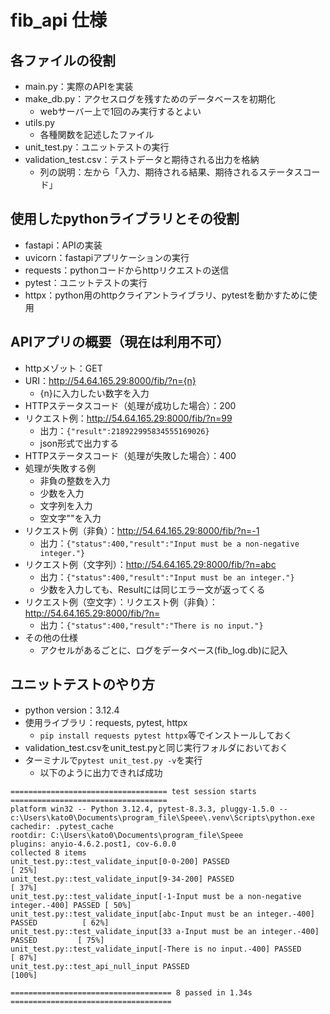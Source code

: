 # fib_api 仕様

## 各ファイルの役割
- main.py：実際のAPIを実装
- make_db.py：アクセスログを残すためのデータベースを初期化
  - webサーバー上で1回のみ実行するとよい
- utils.py
  - 各種関数を記述したファイル
- unit_test.py：ユニットテストの実行
- validation_test.csv：テストデータと期待される出力を格納
  - 列の説明：左から「入力、期待される結果、期待されるステータスコード」

## 使用したpythonライブラリとその役割
- fastapi：APIの実装
- uvicorn：fastapiアプリケーションの実行
- requests：pythonコードからhttpリクエストの送信
- pytest：ユニットテストの実行
- httpx：python用のhttpクライアントライブラリ、pytestを動かすために使用

## APIアプリの概要（現在は利用不可）
- httpメゾット：GET
- URI：http://54.64.165.29:8000/fib/?n={n}
  - {n}に入力したい数字を入力
- HTTPステータスコード（処理が成功した場合）：200
- リクエスト例：http://54.64.165.29:8000/fib/?n=99
  - 出力：`{"result":218922995834555169026}`
  - json形式で出力する
- HTTPステータスコード（処理が失敗した場合）：400
- 処理が失敗する例
  - 非負の整数を入力
  - 少数を入力
  - 文字列を入力
  - 空文字""を入力
- リクエスト例（非負）：http://54.64.165.29:8000/fib/?n=-1
  - 出力：`{"status":400,"result":"Input must be a non-negative integer."}`
- リクエスト例（文字列）：http://54.64.165.29:8000/fib/?n=abc
  - 出力：`{"status":400,"result":"Input must be an integer."}`
  - 少数を入力しても、Resultには同じエラー文が返ってくる
- リクエスト例（空文字）：リクエスト例（非負）：http://54.64.165.29:8000/fib/?n=
  - 出力：`{"status":400,"result":"There is no input."}`
- その他の仕様
  - アクセルがあるごとに、ログをデータベース(fib_log.db)に記入

## ユニットテストのやり方
- python version：3.12.4
- 使用ライブラリ：requests, pytest, httpx
  - `pip install requests pytest httpx`等でインストールしておく
- validation_test.csvをunit_test.pyと同じ実行フォルダにおいておく
- ターミナルで`pytest unit_test.py -v`を実行
  - 以下のように出力できれば成功
```shell
=================================== test session starts ===================================
platform win32 -- Python 3.12.4, pytest-8.3.3, pluggy-1.5.0 -- c:\Users\kato0\Documents\program_file\Speee\.venv\Scripts\python.exe
cachedir: .pytest_cache
rootdir: C:\Users\kato0\Documents\program_file\Speee
plugins: anyio-4.6.2.post1, cov-6.0.0
collected 8 items
unit_test.py::test_validate_input[0-0-200] PASSED                                    [ 25%]
unit_test.py::test_validate_input[9-34-200] PASSED                                   [ 37%]
unit_test.py::test_validate_input[-1-Input must be a non-negative integer.-400] PASSED [ 50%]
unit_test.py::test_validate_input[abc-Input must be an integer.-400] PASSED          [ 62%]
unit_test.py::test_validate_input[33 a-Input must be an integer.-400] PASSED         [ 75%]
unit_test.py::test_validate_input[-There is no input.-400] PASSED                    [ 87%]
unit_test.py::test_api_null_input PASSED                                             [100%]

==================================== 8 passed in 1.34s ====================================
```
